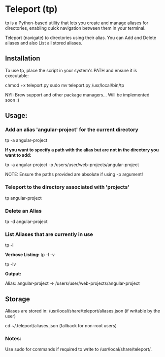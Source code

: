 # Teleport (tp)

tp is a Python-based utility that lets you create and manage aliases for directories, enabling quick navigation between them in your terminal.

Teleport (navigate) to directories using their alias. You can Add and Delete aliases and also List all stored aliases.

## Installation

To use tp, place the script in your system's PATH and ensure it is executable:

chmod +x teleport.py
sudo mv teleport.py /usr/local/bin/tp

NYI: Brew support and other package managers... Will be implemented soon :)

## Usage:

### Add an alias 'angular-project' for the current directory

tp -a angular-project

**If you want to specify a path with the alias but are not in the directory you want to add:**

tp -a angular-project -p /users/user/web-projects/angular-project

NOTE: Ensure the paths provided are absolute if using -p argument!

### Teleport to the directory associated with 'projects'

tp angular-project

### Delete an Alias

tp -d angular-project

### List Aliases that are currently in use

tp -l

**Verbose Listing:**
tp -l -v

tp -lv

**Output:**

Alias: angular-project -> /users/user/web-projects/angular-project

## Storage

Aliases are stored in: /usr/local/share/teleport/aliases.json (if writable by the user)

cd ~/.teleport/aliases.json (fallback for non-root users)

### Notes:

Use sudo for commands if required to write to /usr/local/share/teleport/.

